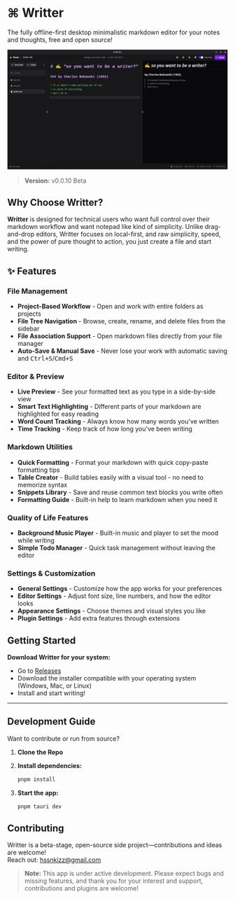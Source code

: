 # ⌘ Writter

The fully offline-first desktop minimalistic markdown editor for your notes and thoughts, free and open source!

![Preview](./public/new.png)

> **Version:** v0.0.10 Beta

## Why Choose Writter?

**Writter** is designed for technical users who want full control over their markdown workflow and want notepad like kind of simplicity. Unlike drag-and-drop editors, Writter focuses on local-first, and raw simplicity, speed, and the power of pure thought to action, you just create a file and start writing.

## ✨ Features

### File Management

- **Project-Based Workflow** - Open and work with entire folders as projects
- **File Tree Navigation** - Browse, create, rename, and delete files from the sidebar
- **File Association Support** - Open markdown files directly from your file manager
- **Auto-Save & Manual Save** - Never lose your work with automatic saving and <kbd>Ctrl+S</kbd>/<kbd>Cmd+S</kbd>

### Editor & Preview

- **Live Preview** - See your formatted text as you type in a side-by-side view
- **Smart Text Highlighting** - Different parts of your markdown are highlighted for easy reading
- **Word Count Tracking** - Always know how many words you've written
- **Time Tracking** - Keep track of how long you've been writing

### Markdown Utilities

- **Quick Formatting** - Format your markdown with quick copy-paste formatting tips
- **Table Creator** - Build tables easily with a visual tool - no need to memorize syntax
- **Snippets Library** - Save and reuse common text blocks you write often
- **Formatting Guide** - Built-in help to learn markdown when you need it

### Quality of Life Features

- **Background Music Player** - Built-in music and player to set the mood while writing
- **Simple Todo Manager** - Quick task management without leaving the editor

### Settings & Customization

- **General Settings** - Customize how the app works for your preferences
- **Editor Settings** - Adjust font size, line numbers, and how the editor looks
- **Appearance Settings** - Choose themes and visual styles you like
- **Plugin Settings** - Add extra features through extensions

## Getting Started

**Download Writter for your system:**

- Go to [Releases](https://github.com/Hussseinkizz/writter-desktop/releases)
- Download the installer compatible with your operating system (Windows, Mac, or Linux)
- Install and start writing!

---

## Development Guide

Want to contribute or run from source?

1. **Clone the Repo**
2. **Install dependencies:**  

   ```sh
   pnpm install
   ```

3. **Start the app:**  

   ```sh
   pnpm tauri dev
   ```

## Contributing

Writter is a beta-stage, open-source side project—contributions and ideas are welcome!  
Reach out: [hssnkizz@gmail.com](mailto:hssnkizz@gmail.com)

> **Note:** This app is under active development. Please expect bugs and missing features, and thank you for your interest and support, contributions and plugins are welcome!
